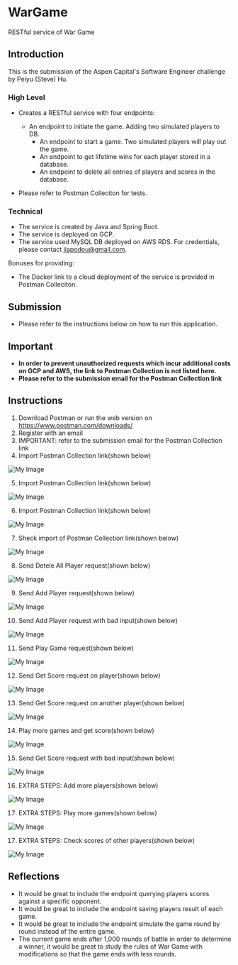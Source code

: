 # WarGame
RESTful service of War Game

## Introduction

This is the submission of the Aspen Capital's Software Engineer challenge by Peiyu (Steve) Hu. 

### High Level

* Creates a RESTful service with four endpoints:
  
  * An endpoint to initiate the game. Adding two simulated players to DB.
	* An endpoint to start a game. Two simulated players will play out the game.
	* An endpoint to get lifetime wins for each player stored in a database.
	* An endpoint to delete all entries of players and scores in the database.

* Please refer to Postman Colleciton for tests.

### Technical

* The service is created by Java and Spring Boot.
* The service is deployed on GCP.
* The service used MySQL DB deployed on AWS RDS. For credentials, please contact jiapodou@gmail.com.

Bonuses for providing:

* The Docker link to a cloud deployment of the service is provided in Postman Colleciton.

## Submission
* Please refer to the instructions below on how to run this application. 

## Important

  * **In order to prevent unauthorized requests which incur additional costs on GCP and AWS, the link to Postman Collection is not listed here.**
  * **Please refer to the submission email for the Postman Collection link**


## Instructions

 1. Download Postman or run the web version on https://www.postman.com/downloads/
 2. Register with an email 
 3. IMPORTANT: refer to the submission email for the Postman Collection link
 4. Import Postman Collection link(shown below)
 
![My Image](instructions/Postman_instruction_1.PNG)

 5. Import Postman Collection link(shown below)

![My Image](instructions/Postman_instruction_2.PNG)

 6. Import Postman Collection link(shown below)

![My Image](instructions/Postman_instruction_3.PNG)

 7. Sheck import of Postman Collection link(shown below)

![My Image](instructions/Postman_instruction_4.PNG)

 8. Send Detele All Player request(shown below)

![My Image](instructions/Postman_instruction_5.PNG)

 9. Send Add Player request(shown below)

![My Image](instructions/Postman_instruction_6.PNG)

 10. Send Add Player request with bad input(shown below)

![My Image](instructions/Postman_instruction_7.PNG)

 11. Send Play Game request(shown below)

![My Image](instructions/Postman_instruction_8.PNG)

 12. Send Get Score request on player(shown below)

![My Image](instructions/Postman_instruction_9.PNG)

 13. Send Get Score request on another player(shown below)

![My Image](instructions/Postman_instruction_10.PNG)

 14. Play more games and get score(shown below)

![My Image](instructions/Postman_instruction_11.PNG)

 15. Send Get Score request with bad input(shown below)

![My Image](instructions/Postman_instruction_12.PNG)

 16. EXTRA STEPS: Add more players(shown below)

![My Image](instructions/Postman_instruction_13.PNG)

 17. EXTRA STEPS: Play more games(shown below)

![My Image](instructions/Postman_instruction_14.PNG)

 17. EXTRA STEPS: Check scores of other players(shown below)

![My Image](instructions/Postman_instruction_15.PNG)

## Reflections

* It would be great to include the endpoint querying players scores against a specific opponent.
* It would be great to include the endpoint saving players result of each game.
* It would be great to include the endpoint simulate the game round by round instead of the entire game.
* The current game ends after 1,000 rounds of battle in order to determine a winner, it would be great to study the rules of War Game with modifications so that the game ends with less rounds.

